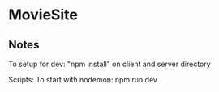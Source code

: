 # MovieSite

## Notes
To setup for dev:
    "npm install" on client and server directory

Scripts:
    To start with nodemon: npm run dev
